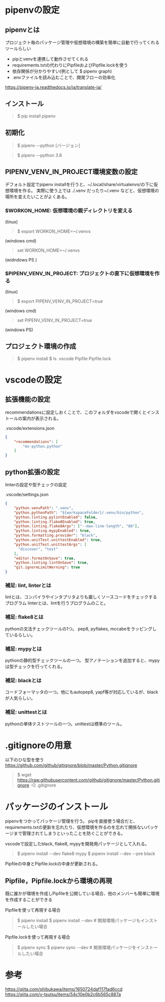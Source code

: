 # pipenvの設定
## pipenvとは
プロジェクト毎のパッケージ管理や仮想環境の構築を簡単に自動で行ってくれるツールらしい
* pipとvenvを連携して動作させてくれる
* requirements.txtの代わりにPipfileおよびPipfile.lockを使う
* 依存関係が分かりやすい(例として $ pipenv graph)
* .envファイルを読み込むことで、開発フローの効率化

https://pipenv-ja.readthedocs.io/ja/translate-ja/


## インストール
> $ pip install pipenv

## 初期化

> $ pipenv --python [バージョン]

> $ pipenv --python 3.8

## PIPENV_VENV_IN_PROJECT環境変数の設定
デフォルト設定でpipenv installを行うと、~/.local/share/virtualenvs/の下に仮想環境を作る。
実際に使う上では ./.venv だったり~/.venv などと、仮想環境の場所を変えたいことがよくある。

### $WORKON_HOME: 仮想環境の親ディレクトリを変える

(linux)
> $ export WORKON_HOME=~/.venvs

(windows cmd)
> set WORKON_HOME=~/.venvs

(widndows PS )
> [System.Environment]::SetEnvironmentVariable("WORKON_HOME","~/.venvs")

### $PIPENV_VENV_IN_PROJECT: プロジェクトの直下に仮想環境を作る

(linux)
> $ export PIPENV_VENV_IN_PROJECT=true

(windows cmd)
> set PIPENV_VENV_IN_PROJECT=true

(windows PS)
> [System.Environment]::SetEnvironmentVariable("PIPENV_VENV_IN_PROJECT","true")

## プロジェクト環境の作成
> $ pipenv install
> $ ls
>.vscode
>Pipfile
>Pipfile.lock

# vscodeの設定
## 拡張機能の設定
recommendationsに設定しおくことで、このフォルダをvscodeで開くとインストールの案内が表示される。

.vscode/extensions.json
```json
{
    "recommendations": [
        "ms-python.python"
    ]
}
```

## python拡張の設定
linterの設定や型チェックの設定

.vscode/settings.json
```json
{
    "python.venvPath": ".venv",
    "python.pythonPath": "${workspaceFolder}/.venv/bin/python",
    "python.linting.pylintEnabled": false,
    "python.linting.flake8Enabled": true,
    "python.linting.flake8Args": ["--max-line-length", "88"],
    "python.linting.mypyEnabled": true,
    "python.formatting.provider": "black",
    "python.unitTest.unittestEnabled": true,
    "python.unitTest.unittestArgs": [
      "discover", "test"
    ],
    "editor.formatOnSave": true,
    "python.linting.lintOnSave": true,
    "git.ignoreLimitWarning": true
}
```

### 補足: lint, linterとは
lintとは、コンパイラやインタプリタよりも厳しくソースコードをチェックするプログラム
linterとは、lintを行うプログラムのこと。

### 補足: flake8とは
pythonの文法チェックツールの1つ。
pep8, pyflakes, mccabeをラッピングしているらしい。

### 補足: mypyとは
pythonの静的型チェックツールの一つ。
型アノテーションを追加すると、mypyは型チェックを行ってくれる。

### 補足: blackとは
コードフォーマッタの一つ。他にもautopep8, yapf等が対応しているが、blackが人気らしい。

### 補足: unittestとは
pythonの単体テストツールの一つ。unittestは標準のツール。

# .gitignoreの用意
以下のひな型を使う
https://github.com/github/gitignore/blob/master/Python.gitignore

> $ wget https://raw.githubusercontent.com/github/gitignore/master/Python.gitignore -O .gitignore

# パッケージのインストール
pipenvをつかってパッケージ管理を行う。
pipを直接使う場合だと、requirements.txtの更新を忘れたり、仮想環境を作るのを忘れて関係ないパッケージまで管理されてしまうといったことを防ぐことができる。

vscodeで設定したblack, flake8, mypyを開発用パッケージとして入れる。

> $ pipenv install --dev flake8 mypy
> $ pipenv install --dev --pre black

Pipfileの中身とPipfile.lockの中身が更新される。

## Pipfile，Pipfile.lockから環境の再現
既に誰かが環境を作成しPipfileを公開している場合、他のメンバーも簡単に環境を作成することができる

Pipfileを使って再現する場合
> $ pipenv install
> $ pipenv install --dev  # 開発環境パッケージもインストールしたい場合

Pipfile.lockを使って再現する場合
> $ pipenv sync
> $ pipenv sync --dev  # 開発環境パッケージをインストールしたい場合


# 参考
https://qiita.com/shibukawa/items/1650724daf117fad6ccd
https://qiita.com/y-tsutsu/items/54c10e0b2c6b565c887a